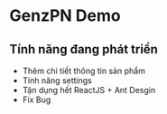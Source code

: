 
# GenzPN Demo



## Tính năng đang phát triển

- Thêm chi tiết thông tin sản phẩm
- Tính năng settings
- Tận dụng hết ReactJS + Ant Desgin
- Fix Bug